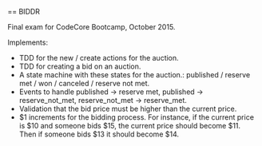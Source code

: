 == BIDDR

Final exam for CodeCore Bootcamp, October 2015.

Implements:
* TDD for the new / create actions for the auction.
* TDD for creating a bid on an auction.
* A state machine with these states for the auction.: published / reserve met / won / canceled / reserve not met.
* Events to handle published -> reserve met, published -> reserve_not_met, reserve_not_met -> reserve_met.
* Validation that the bid price must be higher than the current price.
* $1 increments for the bidding process. For instance, if the current price is $10 and someone bids $15, the current price should become $11. Then if someone bids $13 it should become $14.
